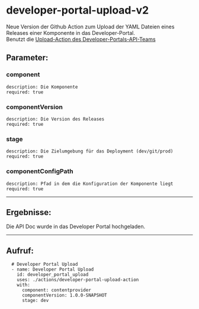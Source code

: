 # developer-portal-upload-v2

Neue Version der Github Action zum Upload der YAML Dateien eines Releases einer Komponente in das Developer-Portal.<br>
Benutzt die [Upload-Action des Developer-Portals-API-Teams](https://github.com/freenet-group/developer-portal-actions/tree/main/upload-api-spec)

## Parameter:
### component
    description: Die Komponente
    required: true
### componentVersion
    description: Die Version des Releases
    required: true
### stage
    description: Die Zielumgebung für das Deployment (dev/git/prod)
    required: true
### componentConfigPath
    description: Pfad in dem die Konfiguration der Komponente liegt
    required: true

---

## Ergebnisse:

Die API Doc wurde in das Developer Portal hochgeladen.

---

## Aufruf:

      # Developer Portal Upload
      - name: Developer Portal Upload
        id: developer_portal_upload
        uses: ./actions/developer-portal-upload-action
        with:
          component: contentprovider
          componentVersion: 1.0.0-SNAPSHOT
          stage: dev